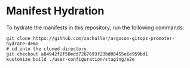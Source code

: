 # Manifest Hydration

To hydrate the manifests in this repository, run the following commands:

```shell
git clone https://github.com/zachaller/argocon-gitops-promoter-hydrate-demo
# cd into the cloned directory
git checkout a84942f2f50edd7267693f23bd08455e6e959bd1
kustomize build ./user-configuration/staging/e2e
```

